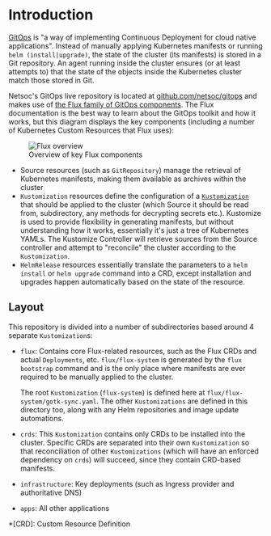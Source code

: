# Introduction

[GitOps](https://www.gitops.tech/) is "a way of implementing Continuous Deployment for cloud native applications".
Instead of manually applying Kubernetes manifests or running `helm (install|upgrade)`, the state of the cluster (its
manifests) is stored in a Git repository. An agent running inside the cluster ensures (or at least attempts to) that
the state of the objects inside the Kubernetes cluster match those stored in Git.

Netsoc's GitOps live repository is located at [github.com/netsoc/gitops][repo] and makes use
of [the Flux family of GitOps components](https://fluxcd.io/docs/). The Flux documentation is the best way to learn
about the GitOps toolkit and how it works, but this diagram displays the key components (including a number of
Kubernetes Custom Resources that Flux uses):

<figure>
    <img src="https://fluxcd.io/img/diagrams/gitops-toolkit.png" alt="Flux overview" />
    <figcaption>Overview of key Flux components</figcaption>
</figure>

- Source resources (such as `GitRepository`) manage the retrieval of Kubernetes manifests, making them available as
  archives within the cluster
- `Kustomization` resources define the configuration of a [`Kustomization`](https://kubectl.docs.kubernetes.io/guides/introduction/kustomize/)
  that should be applied to the cluster (which Source it should be read from, subdirectory, any methods for decrypting
  secrets etc.). Kustomize is used to provide flexibility in generating manifests, but without understanding how it
  works, essentially it's just a tree of Kubernetes YAMLs. The Kustomize Controller will retrieve sources from the
  Source controller and attempt to "reconcile" the cluster according to the `Kustomization`.
- `HelmRelease` resources essentially translate the parameters to a `helm install` or `helm upgrade` command into a CRD,
  except installation and upgrades happen automatically based on the state of the resource.

## Layout

This repository is divided into a number of subdirectories based around 4 separate `Kustomization`s:

- `flux`: Contains core Flux-related resources, such as the Flux CRDs and actual `Deployments`, etc. `flux/flux-system`
    is generated by the `flux bootstrap` command and is the only place where manifests are ever required to be manually
    applied to the cluster.

    The root `Kustomization` (`flux-system`) is defined here at
    `flux/flux-system/gotk-sync.yaml`. The other `Kustomizations` are defined in this directory too, along with any Helm
    repositories and image update automations.

- `crds`: This `Kustomization` contains only CRDs to be installed into the cluster. Specific CRDs are
  separated into their own `Kustomization` so that reconciliation of other `Kustomizations` (which will have an enforced
  dependency on `crds`) will succeed, since they contain CRD-based manifests.

- `infrastructure`: Key deployments (such as Ingress provider and authoritative DNS)

- `apps`: All other applications

[repo]: https://github.com/netsoc/gitops

*[CRD]: Custom Resource Definition
